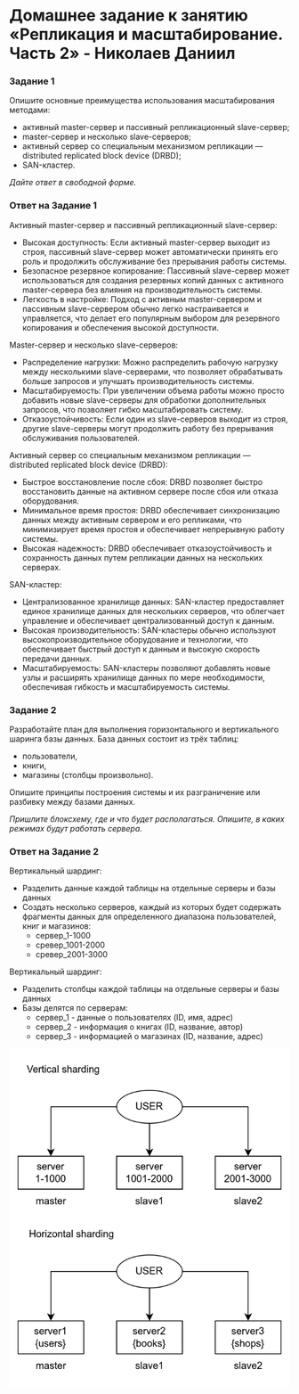 # Домашнее задание к занятию «Репликация и масштабирование. Часть 2» - Николаев Даниил

### Задание 1

Опишите основные преимущества использования масштабирования методами:

- активный master-сервер и пассивный репликационный slave-сервер; 
- master-сервер и несколько slave-серверов;
- активный сервер со специальным механизмом репликации — distributed replicated block device (DRBD);
- SAN-кластер.

*Дайте ответ в свободной форме.*

### Ответ на Задание 1

Активный master-сервер и пассивный репликационный slave-сервер:
- Высокая доступность: Если активный master-сервер выходит из строя, пассивный slave-сервер может автоматически принять его роль и продолжить обслуживание без прерывания работы системы.
- Безопасное резервное копирование: Пассивный slave-сервер может использоваться для создания резервных копий данных с активного master-сервера без влияния на производительность системы.
- Легкость в настройке: Подход с активным master-сервером и пассивным slave-сервером обычно легко настраивается и управляется, что делает его популярным выбором для резервного копирования и обеспечения высокой доступности.

Master-сервер и несколько slave-серверов:
- Распределение нагрузки: Можно распределить рабочую нагрузку между несколькими slave-серверами, что позволяет обрабатывать больше запросов и улучшать производительность системы.
- Масштабируемость: При увеличении объема работы можно просто добавить новые slave-серверы для обработки дополнительных запросов, что позволяет гибко масштабировать систему.
- Отказоустойчивость: Если один из slave-серверов выходит из строя, другие slave-серверы могут продолжить работу без прерывания обслуживания пользователей.

Активный сервер со специальным механизмом репликации — distributed replicated block device (DRBD):
- Быстрое восстановление после сбоя: DRBD позволяет быстро восстановить данные на активном сервере после сбоя или отказа оборудования.
- Минимальное время простоя: DRBD обеспечивает синхронизацию данных между активным сервером и его репликами, что минимизирует время простоя и обеспечивает непрерывную работу системы.
- Высокая надежность: DRBD обеспечивает отказоустойчивость и сохранность данных путем репликации данных на нескольких серверах.

SAN-кластер:
- Централизованное хранилище данных: SAN-кластер предоставляет единое хранилище данных для нескольких серверов, что облегчает управление и обеспечивает централизованный доступ к данным.
- Высокая производительность: SAN-кластеры обычно используют высокопроизводительное оборудование и технологии, что обеспечивает быстрый доступ к данным и высокую скорость передачи данных.
- Масштабируемость: SAN-кластеры позволяют добавлять новые узлы и расширять хранилище данных по мере необходимости, обеспечивая гибкость и масштабируемость системы.

### Задание 2


Разработайте план для выполнения горизонтального и вертикального шаринга базы данных. База данных состоит из трёх таблиц: 

- пользователи, 
- книги, 
- магазины (столбцы произвольно). 

Опишите принципы построения системы и их разграничение или разбивку между базами данных.

*Пришлите блоксхему, где и что будет располагаться. Опишите, в каких режимах будут работать сервера.* 

### Ответ на Задание 2

Вертикальный шардинг:
- Разделить данные каждой таблицы на отдельные серверы и базы данных
- Создать несколько серверов, каждый из которых будет содержать фрагменты данных для определенного диапазона пользователей, книг и магазинов:
   - сервер_1-1000
   - сревер_1001-2000
   - сревер_2001-3000

Вертикальный шардинг:
- Разделить столбцы каждой таблицы на отдельные серверы и базы данных
- Базы делятся по серверам:
   - сервер_1 - данные о пользователях (ID, имя, адрес)
   - сервер_2 - информация о книгах (ID, название, автор) 
   - сервер_3 - информацией о магазинах (ID, название, адрес)

![alt text](https://github.com/d-nikolaev-variti/sdb-homeworks/blob/main/img/screen-12-07-1.png)


